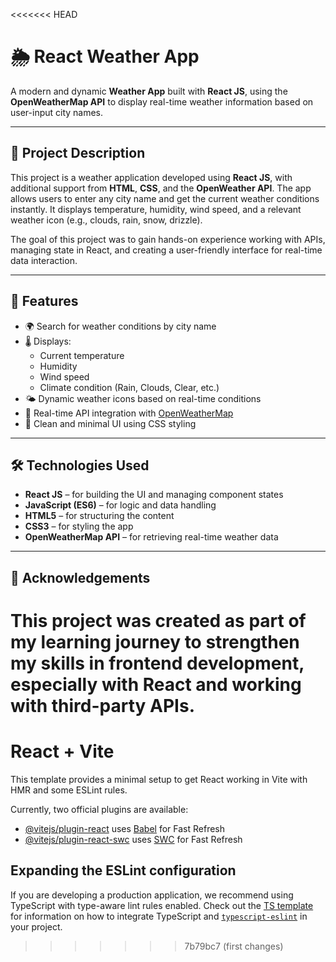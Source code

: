 <<<<<<< HEAD
# 🌦️ React Weather App

A modern and dynamic **Weather App** built with **React JS**, using the **OpenWeatherMap API** to display real-time weather information based on user-input city names.

---

## 📌 Project Description

This project is a weather application developed using **React JS**, with additional support from **HTML**, **CSS**, and the **OpenWeather API**. The app allows users to enter any city name and get the current weather conditions instantly. It displays temperature, humidity, wind speed, and a relevant weather icon (e.g., clouds, rain, snow, drizzle).

The goal of this project was to gain hands-on experience working with APIs, managing state in React, and creating a user-friendly interface for real-time data interaction.

---

## 🔑 Features

- 🌍 Search for weather conditions by city name
- 🌡️ Displays:
  - Current temperature
  - Humidity
  - Wind speed
  - Climate condition (Rain, Clouds, Clear, etc.)
- 🌤️ Dynamic weather icons based on real-time conditions
- 🔄 Real-time API integration with [OpenWeatherMap](https://openweathermap.org/)
- 💅 Clean and minimal UI using CSS styling

---

## 🛠️ Technologies Used

- **React JS** – for building the UI and managing component states
- **JavaScript (ES6)** – for logic and data handling
- **HTML5** – for structuring the content
- **CSS3** – for styling the app
- **OpenWeatherMap API** – for retrieving real-time weather data

---

## 🙌 Acknowledgements
This project was created as part of my learning journey to strengthen my skills in frontend development, especially with React and working with third-party APIs.
=======
# React + Vite

This template provides a minimal setup to get React working in Vite with HMR and some ESLint rules.

Currently, two official plugins are available:

- [@vitejs/plugin-react](https://github.com/vitejs/vite-plugin-react/blob/main/packages/plugin-react) uses [Babel](https://babeljs.io/) for Fast Refresh
- [@vitejs/plugin-react-swc](https://github.com/vitejs/vite-plugin-react/blob/main/packages/plugin-react-swc) uses [SWC](https://swc.rs/) for Fast Refresh

## Expanding the ESLint configuration

If you are developing a production application, we recommend using TypeScript with type-aware lint rules enabled. Check out the [TS template](https://github.com/vitejs/vite/tree/main/packages/create-vite/template-react-ts) for information on how to integrate TypeScript and [`typescript-eslint`](https://typescript-eslint.io) in your project.
>>>>>>> 7b79bc7 (first changes)
